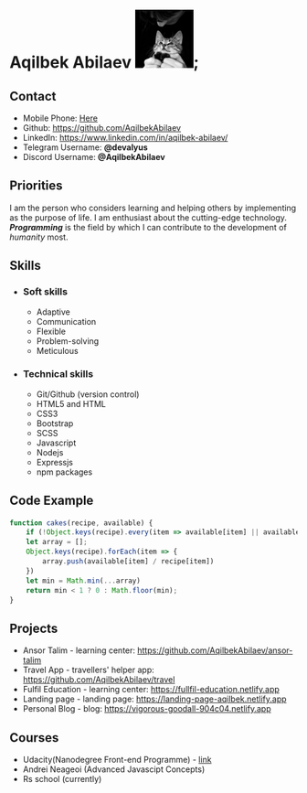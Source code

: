 # Aqilbek Abilaev              ![](./assets/photo_2022-03-22_16-38-09.jpg);

## Contact
+ Mobile Phone: [Here](+998932005056)
+ Github: <https://github.com/AqilbekAbilaev>
+ LinkedIn: <https://www.linkedin.com/in/aqilbek-abilaev/>
+ Telegram Username: **@devalyus**
+ Discord Username: **@AqilbekAbilaev**

## Priorities
I am the person who considers learning and helping others by implementing as the purpose of life. I am enthusiast about the cutting-edge technology. ***Programming*** is the field by which I can contribute to the development of _humanity_ most.

## Skills
  + ### Soft skills
    - Adaptive
    - Communication
    - Flexible
    - Problem-solving
    - Meticulous
  + ### Technical skills
    - Git/Github (version control)
    - HTML5 and HTML
    - CSS3
    - Bootstrap
    - SCSS
    - Javascript
    - Nodejs
    - Expressjs
    - npm packages

## Code Example
```javascript
function cakes(recipe, available) {
    if (!Object.keys(recipe).every(item => available[item] || available[item] < recipe[item])) return 0;
    let array = [];
    Object.keys(recipe).forEach(item => {
        array.push(available[item] / recipe[item])
    })
    let min = Math.min(...array)
    return min < 1 ? 0 : Math.floor(min);
}
```

## Projects
- Ansor Talim - learning center: <https://github.com/AqilbekAbilaev/ansor-talim>
- Travel App - travellers' helper app: <https://github.com/AqilbekAbilaev/travel>
- Fulfil Education - learning center: <https://fullfil-education.netlify.app>
- Landing page - landing page: <https://landing-page-aqilbek.netlify.app>
- Personal Blog - blog: <https://vigorous-goodall-904c04.netlify.app>

## Courses
- Udacity(Nanodegree Front-end Programme) - [link](https://confirm.udacity.com/QZ5X44QE)
- Andrei Neageoi (Advanced Javascipt Concepts)
- Rs school (currently)